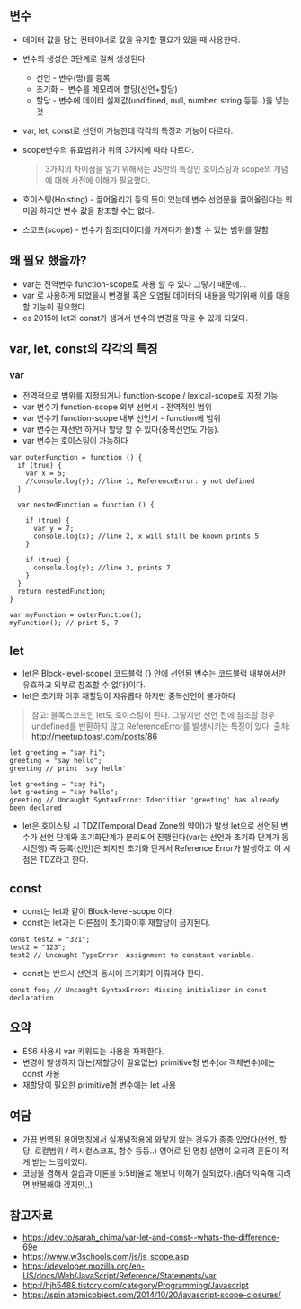 ## 변수
- 데이터 값을 담는 컨테이너로 값을 유지할 필요가 있을 때 사용한다.
- 변수의 생성은 3단계로 걸쳐 생성된다
  - 선언 - 변수(명)를 등록
  - 초기화 -  변수를 메모리에 할당(선언+할당)
  - 할당 - 변수에 데이터 실제값(undifined, null, number, string 등등..)을 넣는것
- var, let, const로 선언이 가능한데 각각의 특징과 기능이 다르다.
- scope변수의 유효범위가 위의 3가지에 따라 다르다.
  > 3가지의 차이점을 알기 위해서는 JS만의 특징인 호이스팅과 scope의 개념에 대해 사전에 이해가 필요했다.

- 호이스팅(Hoisting) - 끌어올리기 등의 뜻이 있는데 변수 선언문을 끌어올린다는 의미임 하지만 변수 값을 참조할 수는 없다.
- 스코프(scope) - 변수가 참조(데이터를 가져다가 쓸)할 수 있는 범위를 말함

## 왜 필요 했을까?
- var는 전역변수 function-scope로 사용 할 수 있다 그렇기 때문에...
- var 로 사용하게 되었을시 변경될 혹은 오염될 데이터의 내용을 막기위해 이를 대응할 기능이 필요했다.
- es 2015에 let과 const가 생겨서 변수의 변경을 막을 수 있게 되었다.

## var, let, const의 각각의 특징

### var
- 전역적으로 범위를 지정되거나 function-scope / lexical-scope로 지정 가능
- var 변수가 function-scope 외부 선언시 - 전역적인 범위
- var 변수가 function-scope 내부 선언시 - function에 범위
- var 변수는 재선언 하거나 할당 할 수 있다(중복선언도 가능).
- var 변수는 호이스팅이 가능하다

```
var outerFunction = function () {
  if (true) {
    var x = 5;
    //console.log(y); //line 1, ReferenceError: y not defined
  }

  var nestedFunction = function () {

    if (true) {
      var y = 7;
      console.log(x); //line 2, x will still be known prints 5
    }

    if (true) {
      console.log(y); //line 3, prints 7
    }
  }
  return nestedFunction;
}

var myFunction = outerFunction();
myFunction(); // print 5, 7
```

## let
- let은 Block-level-scope( 코드블럭 {} 안에 선언된 변수는 코드블럭 내부에서만 유효하고 외부로 참조할 수 없다)이다.
- let은 초기화 이후 재할당이 자유롭다 하지만 중복선언이 불가하다
> 참고: 블록스코프인 let도 호이스팅이 된다. 그렇지만 선언 전에 참조할 경우 undefined를 반환하지 않고 ReferenceError를 발생시키는 특징이 있다.
> 출처: http://meetup.toast.com/posts/86
```
let greeting = "say hi";
greeting = "say hello";
greeting // print 'say hello'
```
```
let greeting = "say hi";
let greeting = "say hello";
greeting // Uncaught SyntaxError: Identifier 'greeting' has already been declared
```
- let은 호이스팅 시 TDZ(Temporal Dead Zone의 약어)가 발생 let으로 선언된 변수가 선언 단계와 초기화단계가 분리되어 진행된다(var는 선언과 초기화 단계가 동시진행) 즉 등록(선언)은 되지만 초기화 단계서 Reference Error가 발생하고 이 시점은 TDZ라고 한다.

## const
- const는 let과 같이 Block-level-scope 이다.
- const는 let과는 다른점이 초기화이후 재할당이 금지된다.
```
const test2 = "321";
test2 = "123";
test2 // Uncaught TypeError: Assignment to constant variable.
```
- const는 반드시 선언과 동시에 초기화가 이뤄져야 한다.
```
const foo; // Uncaught SyntaxError: Missing initializer in const declaration
```

## 요약
- ES6 사용시 var 키워드는 사용을 자제한다.
- 변경이 발생하지 않는(재할당이 필요없는) primitive형 변수(or 객체변수)에는 const 사용
- 재할당이 필요한 primitive형 변수에는 let 사용

## 여담
- 가끔 번역된 용어명칭에서 실개념적용에 와닿지 않는 경우가 종종 있었다(선언, 할당, 로컬범위 / 렉시컬스코프, 함수 등등..) 영어로 된 명칭 설명이 오히려 혼돈이 적게 받는 느낌이었다.
- 코딩을 겸해서 실습과 이론을 5:5비율로 해보니 이해가 잘되었다.(좀더 익숙해 지려면 반복해야 겠지만..)


## 참고자료
- https://dev.to/sarah_chima/var-let-and-const--whats-the-difference-69e
- https://www.w3schools.com/js/js_scope.asp
- https://developer.mozilla.org/en-US/docs/Web/JavaScript/Reference/Statements/var
- http://hjh5488.tistory.com/category/Programming/Javascript
- https://spin.atomicobject.com/2014/10/20/javascript-scope-closures/